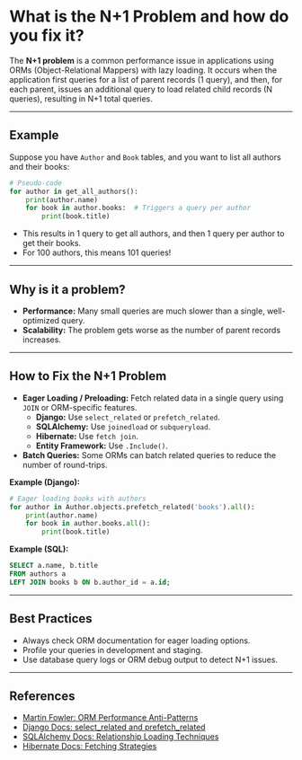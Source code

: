 # What is the N+1 Problem and how do you fix it?

The **N+1 problem** is a common performance issue in applications using ORMs (Object-Relational Mappers) with lazy loading. It occurs when the application first queries for a list of parent records (1 query), and then, for each parent, issues an additional query to load related child records (N queries), resulting in N+1 total queries.

---

## Example
Suppose you have `Author` and `Book` tables, and you want to list all authors and their books:

```python
# Pseudo-code
for author in get_all_authors():
    print(author.name)
    for book in author.books:  # Triggers a query per author
        print(book.title)
```
- This results in 1 query to get all authors, and then 1 query per author to get their books.
- For 100 authors, this means 101 queries!

---

## Why is it a problem?
- **Performance:** Many small queries are much slower than a single, well-optimized query.
- **Scalability:** The problem gets worse as the number of parent records increases.

---

## How to Fix the N+1 Problem
- **Eager Loading / Preloading:** Fetch related data in a single query using `JOIN` or ORM-specific features.
    - **Django:** Use `select_related` or `prefetch_related`.
    - **SQLAlchemy:** Use `joinedload` or `subqueryload`.
    - **Hibernate:** Use `fetch join`.
    - **Entity Framework:** Use `.Include()`.
- **Batch Queries:** Some ORMs can batch related queries to reduce the number of round-trips.

**Example (Django):**
```python
# Eager loading books with authors
for author in Author.objects.prefetch_related('books').all():
    print(author.name)
    for book in author.books.all():
        print(book.title)
```

**Example (SQL):**
```sql
SELECT a.name, b.title
FROM authors a
LEFT JOIN books b ON b.author_id = a.id;
```

---

## Best Practices
- Always check ORM documentation for eager loading options.
- Profile your queries in development and staging.
- Use database query logs or ORM debug output to detect N+1 issues.

---

## References
- [Martin Fowler: ORM Performance Anti-Patterns](https://martinfowler.com/articles/ormPerformance.html#TheN1Problem)
- [Django Docs: select_related and prefetch_related](https://docs.djangoproject.com/en/stable/topics/db/queries/#select-related-objects)
- [SQLAlchemy Docs: Relationship Loading Techniques](https://docs.sqlalchemy.org/en/20/orm/queryguide/relationships.html)
- [Hibernate Docs: Fetching Strategies](https://docs.jboss.org/hibernate/orm/current/userguide/html_single/Hibernate_User_Guide.html#fetching) 